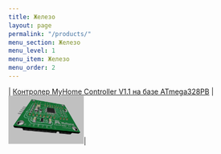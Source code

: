 ```yaml
---
title: Железо
layout: page
permalink: "/products/"
menu_section: Железо
menu_level: 1
menu_item: Железо
menu_order: 2
---
```


| [Контролер MyHome Controller V1.1 на базе ATmega328PB](/products/controller) | <img src="/products/c3.jpg" width="150">|